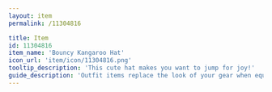 ```yaml
---
layout: item
permalink: /11304816

title: Item
id: 11304816
item_name: 'Bouncy Kangaroo Hat'
icon_url: 'item/icon/11304816.png'
tooltip_description: 'This cute hat makes you want to jump for joy!'
guide_description: 'Outfit items replace the look of your gear when equipped.'
---
```

